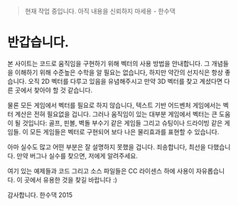 >현재 작업 중입니다. 아직 내용을 신뢰하지 마세용 - 한수댁

# 반갑습니다.

본 사이트는 코드로 움직임을 구현하기 위해 벡터의 사용 방법을 안내합니다. 그 개념들을 이해하기 위해 수준높은 수학을 알 필요는 없습니다, 하지만 약간의 선지식은 항상 좋습니다. 오직 2D 벡터를 다루고 있음을 유념해주시고 만약 3D 벡터를 찾고 계셨다면 다른 곳에서 찾아야 할 것 같습니다.

물론 모든 게임에서 벡터를 필요로 하지 않습니다, 텍스트 기반 어드벤처 게임에서는 벡터 계산은 전혀 필요없을 겁니다. 그러나 움직임이 있는 대부분 게임에서 벡터는 큰 도움이 될 것입니다: 골프, 핀볼, 벽돌 부수기 같은 게임들 그리고 슈팅이나 드라이빙 같은 게임들. 이 모든 게임들은 벡터로 구현되어 보다 나은 물리효과를 표현할 수 있습니다.

아마 실수도 많고 어떤 부분은 잘 설명하지 못했을 겁니다. 
죄송합니다, 최선을 다했습니다. 만약 버그나 실수를 찾으면, 저에게 알려주세요.

여기 있는 예제들과 코드 그리고 소스 파일들은 CC 라이센스 하에 사용이 자유롭습니다.
이 곳에서 유용한 것을 찾길 바랍니다 :)

감사합니다. 
한수댁 2015